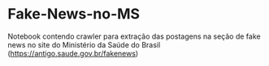 # Fake-News-no-MS
Notebook contendo crawler para extração das postagens na seção de fake news no site do Ministério da Saúde do Brasil (https://antigo.saude.gov.br/fakenews)
